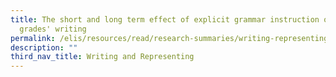 ```yaml
---
title: The short and long term effect of explicit grammar instruction on fifth
  grades' writing
permalink: /elis/resources/read/research-summaries/writing-representing/effect-of-explicit-grammar-instruction/
description: ""
third_nav_title: Writing and Representing
---
```

